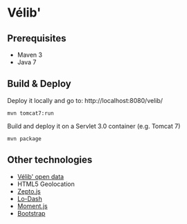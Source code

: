 # Vélib'

## Prerequisites

- Maven 3
- Java 7

## Build & Deploy

Deploy it locally and go to: http://localhost:8080/velib/

    mvn tomcat7:run

Build and deploy it on a Servlet 3.0 container (e.g. Tomcat 7)

    mvn package

## Other technologies

- [Vélib' open data](https://developer.jcdecaux.com/#/opendata)
- HTML5 Geolocation
- [Zepto.js](http://zeptojs.com/)
- [Lo-Dash](http://lodash.com/)
- [Moment.js](http://momentjs.com/)
- [Bootstrap](http://twitter.github.io/bootstrap/)
